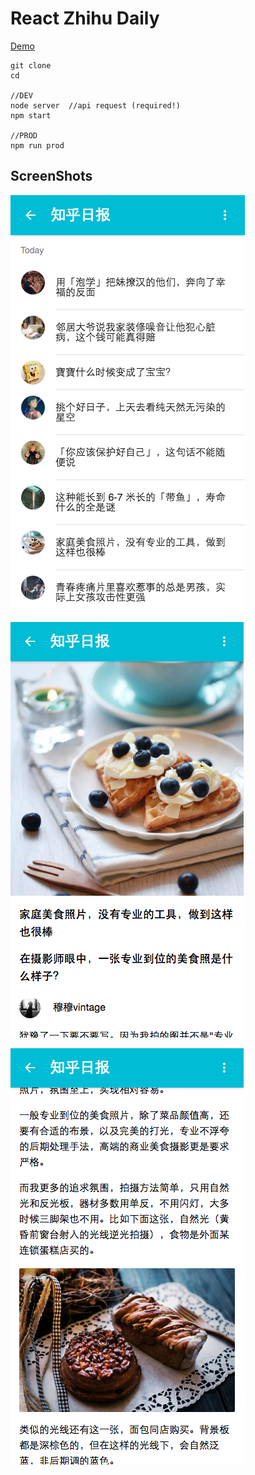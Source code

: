 # React Zhihu Daily

[Demo](http://115.159.44.40:3000/)

```
git clone
cd

//DEV
node server  //api request (required!)
npm start

//PROD
npm run prod
```

## ScreenShots

![1](./screenshots/1.png)

![2](./screenshots/2.png)

![3](./screenshots/3.png)
